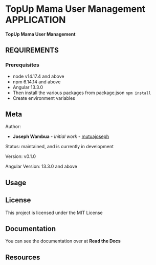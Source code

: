 # TopUp Mama User Management APPLICATION

**TopUp Mama User Management**

## REQUIREMENTS
### Prerequisites
* node v14.17.4 and above
* npm 6.14.14 and above
* Angular 13.3.0
* Then install the various packages from package.json `npm install`
* Create environment variables

Meta
----
Author:
   * **Joseph Wambua** - *Initial work* - [mutuajoseph](https://github.com/mutuajoseph)

Status:
    maintained, and is currently in development

Version:
    v0.1.0

Angular Version:
    13.3.0 and above


Usage
-----


## License
This project is licensed under the MIT License

Documentation
-------------
You can see the documentation over at **Read the Docs**

Resources
-------------

